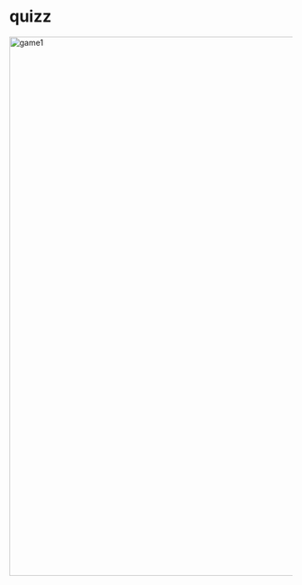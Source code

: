 # quizz
<img width="960" alt="game1" src="https://user-images.githubusercontent.com/83719045/169068938-3aa6c743-ce92-44d4-938f-8a91047bdc79.png">
